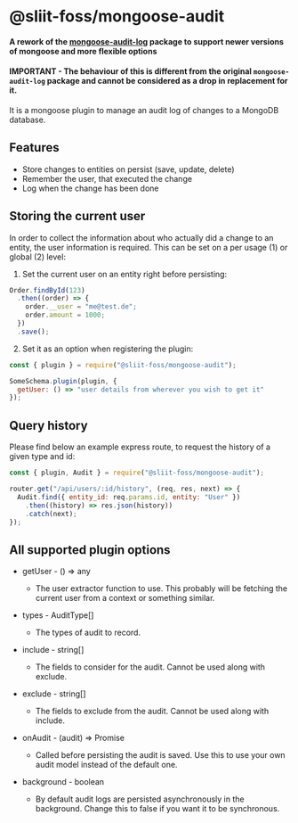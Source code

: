 # @sliit-foss/mongoose-audit

#### A rework of the [mongoose-audit-log](https://www.npmjs.com/package/mongoose-audit-log) package to support newer versions of mongoose and more flexible options<br>

#### IMPORTANT - The behaviour of this is different from the original `mongoose-audit-log` package and cannot be considered as a drop in replacement for it.

It is a mongoose plugin to manage an audit log of changes to a MongoDB database.

## Features

- Store changes to entities on persist (save, update, delete)
- Remember the user, that executed the change
- Log when the change has been done

## Storing the current user

In order to collect the information about who actually did a change to an entity, the user information is required.
This can be set on a per usage (1) or global (2) level:

1. Set the current user on an entity right before persisting:

```javascript
Order.findById(123)
  .then((order) => {
    order.__user = "me@test.de";
    order.amount = 1000;
  })
  .save();
```

2. Set it as an option when registering the plugin:

```javascript
const { plugin } = require("@sliit-foss/mongoose-audit");

SomeSchema.plugin(plugin, {
  getUser: () => "user details from wherever you wish to get it"
});
```

## Query history

Please find below an example express route, to request the history of a given type and id:

```javascript
const { plugin, Audit } = require("@sliit-foss/mongoose-audit");

router.get("/api/users/:id/history", (req, res, next) => {
  Audit.find({ entity_id: req.params.id, entity: "User" })
    .then((history) => res.json(history))
    .catch(next);
});
```

## All supported plugin options

- getUser - () => any

  - The user extractor function to use. This probably will be fetching the current user from a context or something similar.

- types - AuditType[]

  - The types of audit to record.

- include - string[]

  - The fields to consider for the audit. Cannot be used along with exclude.

- exclude - string[]

  - The fields to exclude from the audit. Cannot be used along with include.

- onAudit - (audit) => Promise<void>

  - Called before persisting the audit is saved. Use this to use your own audit model instead of the default one.

- background - boolean
  - By default audit logs are persisted asynchronously in the background. Change this to false if you want it to be synchronous.
